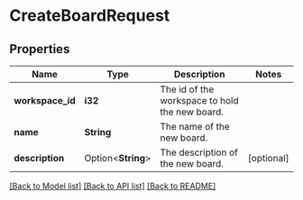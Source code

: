 # CreateBoardRequest

## Properties

Name | Type | Description | Notes
------------ | ------------- | ------------- | -------------
**workspace_id** | **i32** | The id of the workspace to hold the new board. | 
**name** | **String** | The name of the new board. | 
**description** | Option<**String**> | The description of the new board. | [optional]

[[Back to Model list]](../README.md#documentation-for-models) [[Back to API list]](../README.md#documentation-for-api-endpoints) [[Back to README]](../README.md)



